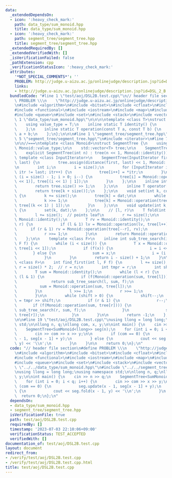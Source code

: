 ```yaml
---
data:
  _extendedDependsOn:
  - icon: ':heavy_check_mark:'
    path: data_type/sum_monoid.hpp
    title: data_type/sum_monoid.hpp
  - icon: ':heavy_check_mark:'
    path: segment_tree/segment_tree.hpp
    title: segment_tree/segment_tree.hpp
  _extendedRequiredBy: []
  _extendedVerifiedWith: []
  _isVerificationFailed: false
  _pathExtension: cpp
  _verificationStatusIcon: ':heavy_check_mark:'
  attributes:
    '*NOT_SPECIAL_COMMENTS*': ''
    PROBLEM: http://judge.u-aizu.ac.jp/onlinejudge/description.jsp?id=DSL_2_B
    links:
    - http://judge.u-aizu.ac.jp/onlinejudge/description.jsp?id=DSL_2_B
  bundledCode: "#line 1 \"test/aoj/DSL2B.test.cpp\"\n// header file section\n#define\
    \ PROBLEM \\\n    \"http://judge.u-aizu.ac.jp/onlinejudge/description.jsp?id=DSL_2_B\"\
    \n#include <algorithm>\n#include <bitset>\n#include <cfloat>\n#include <cstdio>\n\
    #include <functional>\n#include <iostream>\n#include <map>\n#include <numeric>\n\
    #include <queue>\n#include <set>\n#include <stack>\n#include <vector>\n\n#line\
    \ 1 \"data_type/sum_monoid.hpp\"\n\n\n\ntemplate <class T>\nstruct SumMonoid {\n\
    \    using value_type = T;\n    inline static T identity() {\n        return (T)0;\n\
    \    };\n    inline static T operation(const T a, const T b) {\n        return\
    \ a + b;\n    };\n};\n\n\n#line 1 \"segment_tree/segment_tree.hpp\"\n\n\n\n#line\
    \ 5 \"segment_tree/segment_tree.hpp\"\n#include <iterator>\n#line 7 \"segment_tree/segment_tree.hpp\"\
    \n\n//===\ntemplate <class Monoid>\nstruct SegmentTree {\n    using T = typename\
    \ Monoid::value_type;\n\n    std::vector<T> tree;\n\n    SegmentTree() = default;\n\
    \    explicit SegmentTree(int n) : tree(n << 1, Monoid::identity()){};\n\n   \
    \ template <class InputIterator>\n    SegmentTree(InputIterator first, InputIterator\
    \ last) {\n        tree.assign(distance(first, last) << 1, Monoid::identity());\n\
    \n        int i;\n        i = size();\n        for (InputIterator itr = first;\
    \ itr != last; itr++) {\n            tree[i++] = *itr;\n        }\n        for\
    \ (i = size() - 1; i > 0; i--) {\n            tree[i] = Monoid::operation(tree[(i\
    \ << 1)], tree[(i << 1) | 1]);\n        }\n    };\n\n    inline int size() {\n\
    \        return tree.size() >> 1;\n    };\n\n    inline T operator[](int k) {\n\
    \        return tree[k + size()];\n    };\n\n    void set(int k, const T dat)\
    \ {\n        k += size();\n        tree[k] = dat;\n\n        while (k > 1) {\n\
    \            k >>= 1;\n            tree[k] = Monoid::operation(tree[(k << 1)],\
    \ tree[(k << 1) | 1]);\n        }\n    };\n\n    void update(int k, const T dat)\
    \ {\n        set(k, dat);\n    };\n\n    // [l, r)\n    T fold(int l, int r) {\n\
    \        l += size();  // points leaf\n        r += size();\n\n        T lv =\
    \ Monoid::identity();\n        T rv = Monoid::identity();\n        while (l <\
    \ r) {\n            if (l & 1) lv = Monoid::operation(lv, tree[l++]);\n      \
    \      if (r & 1) rv = Monoid::operation(tree[--r], rv);\n            l >>= 1;\n\
    \            r >>= 1;\n        }\n\n        return Monoid::operation(lv, rv);\n\
    \    };\n\n    template <class F>\n    inline int sub_tree_search(int i, T sum,\
    \ F f) {\n        while (i < size()) {\n            T x = Monoid::operation(sum,\
    \ tree[i << 1]);\n            if (f(x)) {\n                i = i << 1;\n     \
    \       } else {\n                sum = x;\n                i = (i << 1) | 1;\n\
    \            }\n        }\n        return i - size() + 1;\n    }\n\n    template\
    \ <class F>\n    int find_first(int l, F f) {\n        l += size();\n        int\
    \ r = size() * 2;  // r = n;\n        int tmpr = r;\n        int shift = 0;\n\n\
    \        T sum = Monoid::identity();\n        while (l < r) {\n            if\
    \ (l & 1) {\n                if (f(Monoid::operation(sum, tree[l]))) {\n     \
    \               return sub_tree_search(l, sum, f);\n                }\n      \
    \          sum = Monoid::operation(sum, tree[l]);\n                l++;\n    \
    \        }\n            l >>= 1;\n            r >>= 1;\n            shift++;\n\
    \        }\n\n        while (shift > 0) {\n            shift--;\n            r\
    \ = tmpr >> shift;\n            if (r & 1) {\n                r--;\n         \
    \       if (f(Monoid::operation(sum, tree[r]))) {\n                    return\
    \ sub_tree_search(r, sum, f);\n                }\n                sum = Monoid::operation(sum,\
    \ tree[r]);\n            }\n        }\n\n        return -1;\n    };\n};\n//===\n\
    \n\n#line 19 \"test/aoj/DSL2B.test.cpp\"\nusing llong = long long;\nusing namespace\
    \ std;\n\nllong n, q;\nllong com, x, y;\n\nint main() {\n    cin >> n >> q;\n\
    \    SegmentTree<SumMonoid<llong>> seg(n);\n    for (int i = 0; i < q; i++) {\n\
    \        cin >> com >> x >> y;\n\n        if (com == 0) {\n            seg.update(x\
    \ - 1, seg[x - 1] + y);\n        } else {\n            cout << seg.fold(x - 1,\
    \ y) << '\\n';\n        }\n    }\n\n    return 0;\n};\n"
  code: "// header file section\n#define PROBLEM \\\n    \"http://judge.u-aizu.ac.jp/onlinejudge/description.jsp?id=DSL_2_B\"\
    \n#include <algorithm>\n#include <bitset>\n#include <cfloat>\n#include <cstdio>\n\
    #include <functional>\n#include <iostream>\n#include <map>\n#include <numeric>\n\
    #include <queue>\n#include <set>\n#include <stack>\n#include <vector>\n\n#include\
    \ \"../../data_type/sum_monoid.hpp\"\n#include \"../../segment_tree/segment_tree.hpp\"\
    \nusing llong = long long;\nusing namespace std;\n\nllong n, q;\nllong com, x,\
    \ y;\n\nint main() {\n    cin >> n >> q;\n    SegmentTree<SumMonoid<llong>> seg(n);\n\
    \    for (int i = 0; i < q; i++) {\n        cin >> com >> x >> y;\n\n        if\
    \ (com == 0) {\n            seg.update(x - 1, seg[x - 1] + y);\n        } else\
    \ {\n            cout << seg.fold(x - 1, y) << '\\n';\n        }\n    }\n\n  \
    \  return 0;\n};\n"
  dependsOn:
  - data_type/sum_monoid.hpp
  - segment_tree/segment_tree.hpp
  isVerificationFile: true
  path: test/aoj/DSL2B.test.cpp
  requiredBy: []
  timestamp: '2023-07-03 22:10:06+09:00'
  verificationStatus: TEST_ACCEPTED
  verifiedWith: []
documentation_of: test/aoj/DSL2B.test.cpp
layout: document
redirect_from:
- /verify/test/aoj/DSL2B.test.cpp
- /verify/test/aoj/DSL2B.test.cpp.html
title: test/aoj/DSL2B.test.cpp
---
```

